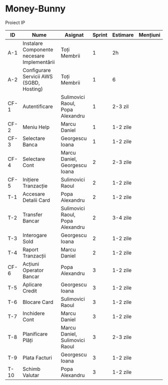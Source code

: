 # Money-Bunny
Proiect IP

ID | Nume | Asignat | Sprint | Estimare | Mențiuni
--- | --- | --- | --- |--- |---
A-1 | Instalare Componente necesare Implementării | Toți Membrii | 1 | 2h
A-2 | Configurare Servicii AWS (SGBD, Hosting) | Toți Membrii | 1 | 6
CF-1 | Autentificare | Sulimovici Raoul, Popa Alexandru | 1 | 2-3 zil
CF-2 | Meniu Help | Marcu Daniel | 1 | 1-2 zile 
CF-3 | Selectare Banca | Georgescu Ioana | 1 | 1-2 zile 
CF-4 | Selectare Cont | Marcu Daniel, Georgescu Ioana | 2 | 2-3 zile 
CF-5 | Inițiere Tranzacție | Sulimovici Raoul | 2 | 1-2 zile 
T-1 | Accesare Detalii Card | Popa Alexandru | 2 | 1-2 zile 
T-2 | Transfer Bancar | Sulimovici Raoul, Popa Alexandru | 2 | 3-4 zile 
T-3 | Interogare Sold | Georgescu Ioana | 2 | 1-2 zile 
T-4 | Raport Tranzacții | Marcu Daniel | 2 | 1-2 zile 
CF-6 | Acțiuni Operator Bancar | Popa Alexandru | 3 | 1-2 zile 
T-5 | Aplicare Credit | Georgescu Ioana | 3 | 1-2 zile 
T-6 | Blocare Card | Sulimovici Raoul | 3 | 1-2 zile 
T-7 | Inchidere Cont | Marcu Daniel | 3 | 1-2 zile 
T-8 | Planificare Plăți | Marcu Daniel, Sulimovici Raoul | 3 | 2-3 zile 
T-9 | Plata Facturi | Georgescu Ioana | 3 | 1-2 zile 
T-10 | Schimb Valutar | Popa Alexandru | 3 | 1-2 zile | 
